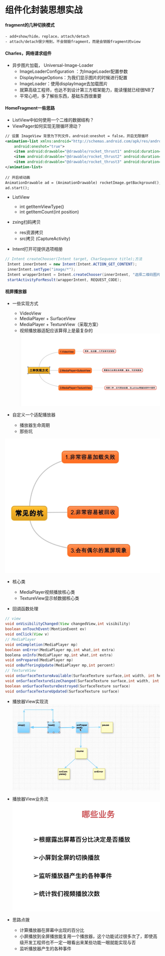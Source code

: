 # 组件化封装思想实战 
#### fragment的几种切换模式
    - add+show/hide，replace，attach/detach
    - attach/detach很少用到，不会销毁fragment，而是会销毁fragment的view

#### Charles，网络请求组件
- 异步图片加载， Universal-Image-Loader
    - ImageLoaderConfiguration ：为ImageLoader配置参数
    - DisplayImageOptions：为我们显示图片的时候进行配置
    - ImageLoader：使用displayImage去加载图片
    - 就算高级工程师，也达不到设计第三方框架能力，能读懂就已经很NB了
    - 平常心吧，多了解些东西，基础东西很重要
 

#### HomeFragment一些思路   
- ListView中如何使用一个二维的数据结构？
- ViewPager如何实现无限循环滑动？
```xml
// 设置 ImageView 背景为下列文件，android:oneshot = false，开启无限循环 
<animation-list xmlns:android="http://schemas.android.com/apk/res/android"
    android:oneshot="true">
    <item android:drawable="@drawable/rocket_thrust1" android:duration="200" />
    <item android:drawable="@drawable/rocket_thrust2" android:duration="200" />
    <item android:drawable="@drawable/rocket_thrust3" android:duration="200" />
</animation-list>

// 开启帧动画
AnimationDrawable ad = (AnimationDrawable) rocketImage.getBackground();
ad.start();
```
- ListView
    - int getItemViewType()
    - int getItemCount(int position)

- zxing扫码拷贝
    - res资源拷贝
    - src拷贝 (CaptureActivity)
    
- Intent打开可提供选项相册
```java
// Intent createChooser(Intent target, CharSequence title);方法
 Intent innerIntent = new Intent(Intent.ACTION_GET_CONTENT);
 innerIntent.setType("image/*");
 Intent wrapperIntent = Intent.createChooser(innerIntent, "选择二维码图片");
 startActivityForResult(wrapperIntent, REQUEST_CODE);
```

#### 视屏播放器
- 一些实现方式
    - VideoView
    - MediaPlayer + SurfaceView
    - MediaPlayer + TextureView（采取方案）
    - 视频播放器适配应该算得上是最复杂的
![](/png/视频播放器的几种方式.png)
    
- 自定义一个适配播放器
    - 播放器生命周期
    - 那些坑
    
![](/png/播放器常见的坑.png)
   
   
- 核心类
    - MediaPlayer视频播放核心类 
    - TextureView显示帧数据核心类
    
- 回调函数处理
```java
// view
void onVisibilityChanged(View changedView,int visibility)
boolean onTouchEvent(MontionEvent ev)
void onClick(View v)
// MediaPlayer
void onCompletion(MediaPlayer mp)
boolean onError(MediaPlayer mp,int what,int extra)
boolena onInfo(MediaPlayer mp,int what,int extra)
void onPrepared(MediaPlayer mp)
void onBufferingUpdate(MediaPlayer mp,int percent)
// TextureView
void onSurfaceTextureAvailable(SurfaceTexture surface,int width, int height)
void onSurfaceTextureSizeChanged(SurfaceTexture surface,int width, int height)
boolean onSurfaceTextureDestroyed(SurfaceTexture surface)
void onSurfaceTextureUpdated(SurfaceTexture surface)
```

- 播放器View实现流
![](/png/播放器实现流.png)

- 播放器View业务流
![](/png/播放器业务流.png)

- 思路点拨
    - 计算播放器在屏幕中出现的百分比
    - 小屏播放到全屏播放能复用一个播放器，这个功能试过很多次了，即使高级开发工程师也不一定一眼看出来某些功能一眼就能实现与否
    - 监听播放器产生的各种事件
